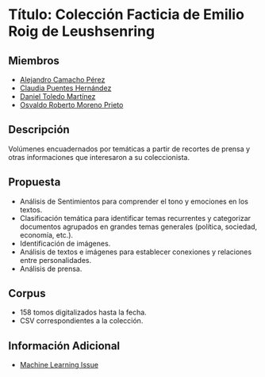 # Título: Colección Facticia de Emilio Roig de Leushsenring

## Miembros

- [Alejandro Camacho Pérez](mailto:alejandro.camacho@estudiantes.matcom.uh.cu)
- [Claudia Puentes Hernández](mailto:claudinapuentess@gmail.com)
- [Daniel Toledo Martínez](mailto:daniel.toledo@estudiantes.matcom.uh.cu)
- [Osvaldo Roberto Moreno Prieto](mailto:osvaldo.rmoreno@estudiantes.matcom.uh.cu)

## Descripción

Volúmenes encuadernados por temáticas a partir de recortes de prensa y otras informaciones que interesaron a su coleccionista.

## Propuesta

- Análisis de Sentimientos para comprender el tono y emociones en los textos.
- Clasificación temática para identificar temas recurrentes y categorizar documentos agrupados en grandes temas generales (política, sociedad, economía, etc.).
- Identificación de imágenes.
- Análisis de textos e imágenes para establecer conexiones y relaciones entre personalidades.
- Análisis de prensa.

## Corpus

- 158 tomos digitalizados hasta la fecha.
- CSV correspondientes a la colección.

## Información Adicional

- [Machine Learning Issue](https://github.com/matcom/ML-24-25/issues/1)
